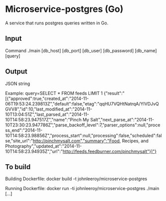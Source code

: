 # Microservice-postgres (Go)
A service that runs postgres queries written in Go.


## Input
Command
./main [db_host] [db_port] [db_user] [db_password] [db_name] [query]

## Output
JSON string

Example:
query=SELECT * FROM feeds LIMIT 1
{"result":"[{"approved":true,"created_at":"2014-11-06T19:53:24.239813Z","default":false,"etag":"qqHU7VQHtNatrqA/YlVDJvQGVV8","id":10,"last_modified_at":"2014-11-10T13:04:51Z","last_parsed_at":"2014-11-10T14:58:23.947517Z","name":"Pinch My Salt","next_parse_at":"2014-11-10T23:30:23.947786Z","parse_backoff_level":7,"parser_options":null,"process_end":"2014-11-10T14:58:23.98856Z","process_start":null,"processing":false,"scheduled":false,"site_url":"http://pinchmysalt.com","summary":"Food, Recipes, and Photography","updated_at":"2014-11-10T14:58:23.94935Z","url":"http://feeds.feedburner.com/pinchmysalt"}]"}

## To build

Building Dockerfile: docker build -t johnleeroy/microservice-postgres

Running Dockerfile: docker run -ti johnleeroy/microservice-postgres ./main [...]

